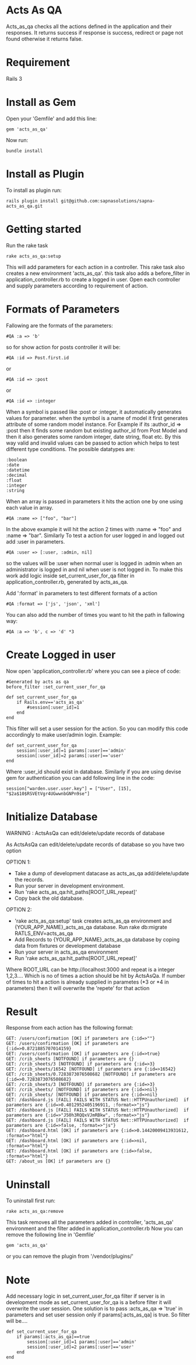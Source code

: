 Acts As QA
==========

Acts_as_qa checks all the actions defined in the application and their responses. It returns success if response is success, redirect or 
page not found otherwise it returns false. 

Requirement
============

Rails 3

Install as Gem
==============

Open your 'Gemfile' and add this line:

    gem 'acts_as_qa'

Now run:
	
    bundle install


Install as Plugin
=================

To install as plugin run:
	
	rails plugin install git@github.com:sapnasolutions/sapna-acts_as_qa.git
    
Getting started
===============

Run the rake task

    rake acts_as_qa:setup
	
This will add parameters for each action in a controller. This rake task also creates a new environment 'acts_as_qa'. this task also adds a 
before_filter in application_controller.rb to create a logged in user. Open each controller and supply parameters according to requirement of 
action.

Formats of Parameters
=====================

Fallowing are the formats of the parameters:

    #QA :a => 'b'
    
so for show action for posts controller it will be:

    #QA :id => Post.first.id 
    
or

    #QA :id => :post
    
or 
    
    #QA :id => :integer
    
When a symbol is passed like :post or :integer, it automatically generates values for parameter. when the symbol is a name of model it first 
generates attribute of some random model instance. For Example if its :author_id => :post then it finds some random but existing author_id from 
Post Model and then it also generates some random integer, date string, float etc. By this way valid and invalid values can be passed to action 
which helps to test different type conditions. The possible datatypes are:

    :boolean
    :date
    :datetime
    :decimal
    :float
    :integer
    :string

When an array is passed in parameters it hits the action one by one using each value in array.

    #QA :name => ["foo", "bar"]

In the above example it will hit the action 2 times with :name => "foo" and :name => "bar". Similarly To test a action for user logged in and 
logged out add :user in parameters.

    #QA :user => [:user, :admin, nil]

so the values will be :user when normal user is logged in :admin when an administrator is logged in and nil when user is not logged in. 
To make this work add logic inside set_current_user_for_qa filter in application_controller.rb, generated by acts_as_qa. 
    
Add ':format' in parameters to test different formats of a action
    
    #QA :format => ['js', 'json', 'xml']
    
You can also add the number of times you want to hit the path in fallowing way:

    #QA :a => 'b', c => 'd' *3
    
Create Logged in user
======================

Now open 'application_controller.rb' where you can see a piece of code:

    #Generated by acts as qa
    before_filter :set_current_user_for_qa

    def set_current_user_for_qa
    	if Rails.env=='acts_as_qa'
    		#session[:user_id]=1
    	end
    end
	
This filter will set a user session for the action. So you can modify this code accordingly to make user/admin login. Example:    

    def set_current_user_for_qa
    	session[:user_id]=1 params[:user]=='admin'
    	session[:user_id]=2 params[:user]=='user'
    end

Where :user_id should exist in database. Similarly if you are using devise gem for authentication you can add following line in the code:

    session["warden.user.user.key"] = ["User", [15], "$2a$10$RSVEtVgr4UGwwnbGNPn9se"]
    
Initialize Database
===================

WARNING : ActsAsQa can edit/delete/update records of database

As ActsAsQa can edit/delete/update records of database so you have two option

OPTION 1:

+	Take a dump of development datacase as acts_as_qa add/delete/update the records.
+	Run your server in development environment.
+	Run 'rake acts_as_qa:hit_paths[ROOT_URL,repeat]'
+	Copy back the old database.

OPTION 2: 

+	'rake acts_as_qa:setup' task creates acts_as_qa environment and {YOUR_APP_NAME}_acts_as_qa database. Run rake db:migrate RATLS_ENV=acts_as_qa
+	Add Records to {YOUR_APP_NAME}_acts_as_qa database by coping data from fixtures or development database
+	Run your server in acts_as_qa environment
+	Run 'rake acts_as_qa:hit_paths[ROOT_URL,repeat]'
    
Where ROOT_URL can be http://localhost:3000 and repeat is a integer 1,2,3.... Which is no of times a action should be hit by ActsAsQa. If number 
of times to hit a action is already supplied in parametes (*3 or *4 in parameters) then it will overwrite the 'repete' for that action

Result
========

Response from each action has the following format:

    GET: /users/confirmation [OK] if parameters are {:id=>""}
    GET: /users/confirmation [OK] if parameters are {:id=>0.8721885707014159}
    GET: /users/confirmation [OK] if parameters are {:id=>true}
    GET: /crib_sheets [NOTFOUND] if parameters are {}
    GET: /crib_sheets/3 [NOTFOUND] if parameters are {:id=>3}
    GET: /crib_sheets/16542 [NOTFOUND] if parameters are {:id=>16542}
    GET: /crib_sheets/0.7283873076508682 [NOTFOUND] if parameters are {:id=>0.7283873076508682}
    GET: /crib_sheets/3 [NOTFOUND] if parameters are {:id=>3}
    GET: /crib_sheets/ [NOTFOUND] if parameters are {:id=>nil}
    GET: /crib_sheets/ [NOTFOUND] if parameters are {:id=>nil}
    GET: /dashboard.js [FAIL] FAILS WITH STATUS Net::HTTPUnauthorized]  if parameters are {:id=>0.4012952405196911, :format=>"js"}
    GET: /dashboard.js [FAIL] FAILS WITH STATUS Net::HTTPUnauthorized]  if parameters are {:id=>"J50h3RQQxVJmRBkw", :format=>"js"}
    GET: /dashboard.js [FAIL] FAILS WITH STATUS Net::HTTPUnauthorized]  if parameters are {:id=>false, :format=>"js"}
    GET: /dashboard.html [OK] if parameters are {:id=>0.14420009413931612, :format=>"html"}
    GET: /dashboard.html [OK] if parameters are {:id=>nil, :format=>"html"}
    GET: /dashboard.html [OK] if parameters are {:id=>false, :format=>"html"}
    GET: /about_us [OK] if parameters are {} 

Uninstall
===========

To uninstall first run:

    rake acts_as_qa:remove
    
This task removes all the parameters added in controller, 'acts_as_qa' environment and the filter added in application_controller.rb
Now you can remove the following line in 'Gemfile'

    gem 'acts_as_qa'
    
or you can remove the plugin from '/vendor/plugins/'

Note
======

Add necessary logic in set_current_user_for_qa filter if server is in development mode as set_current_user_for_qa is a before filter it will 
overwrite the user session. One solution is to pass :acts_as_qa => 'true' in parameters and set user session only if params[:acts_as_qa] is 
true. So filter will be....

    def set_current_user_for_qa
    	if params[:acts_as_qa]==true
    		session[:user_id]=1 params[:user]=='admin'
    		session[:user_id]=2 params[:user]=='user'
    	end
    end
